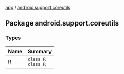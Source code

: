 [app](../index.md) / [android.support.coreutils](./index.md)

## Package android.support.coreutils

### Types

| Name | Summary |
|---|---|
| [R](-r/index.md) | `class R`<br>`class R` |
